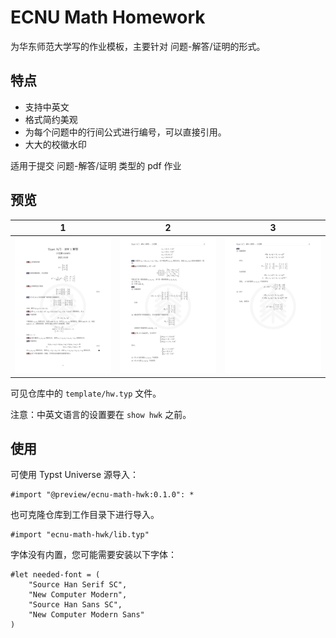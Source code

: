 # ECNU Math Homework 

为华东师范大学写的作业模板，主要针对 问题-解答/证明的形式。

## 特点
- 支持中英文
- 格式简约美观
- 为每个问题中的行间公式进行编号，可以直接引用。
- 大大的校徽水印

适用于提交 问题-解答/证明 类型的 pdf 作业

## 预览
| 1                    | 2                  | 3                |
| ----------------------- | --------------------- | --------------------- |
| ![1](pic/1.png) | ![2](pic/2.png) | ![3](pic/3.png) |

可见仓库中的 `template/hw.typ` 文件。

注意：中英文语言的设置要在 `show hwk` 之前。 

## 使用


可使用 Typst Universe 源导入：

```typ
#import "@preview/ecnu-math-hwk:0.1.0": *
```

也可克隆仓库到工作目录下进行导入。

```typ
#import "ecnu-math-hwk/lib.typ"
```

字体没有内置，您可能需要安装以下字体：

```typ
#let needed-font = (
    "Source Han Serif SC",
    "New Computer Modern",
    "Source Han Sans SC",
    "New Computer Modern Sans"
)
```